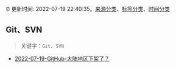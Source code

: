 :alarm_clock: 更新时间: 2022-07-19 22:40:35。[来源分类](../README.md)、[标签分类](../TAGS.md)、[时间分类](../TIMELINE.md)

## Git、SVN


> 关键字：`Git`、`SVN`



- [2022-07-19-GitHub-大陆地区下架了？](https://www.v2ex.com/t/867384) 